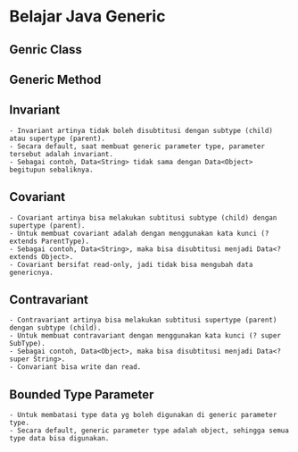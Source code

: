 # Belajar Java Generic

## Genric Class
## Generic Method
## Invariant
    - Invariant artinya tidak boleh disubtitusi dengan subtype (child) atau supertype (parent).
    - Secara default, saat membuat generic parameter type, parameter tersebut adalah invariant.
    - Sebagai contoh, Data<String> tidak sama dengan Data<Object> begitupun sebaliknya. 
## Covariant
    - Covariant artinya bisa melakukan subtitusi subtype (child) dengan supertype (parent).
    - Untuk membuat covariant adalah dengan menggunakan kata kunci (? extends ParentType).
    - Sebagai contoh, Data<String>, maka bisa disubtitusi menjadi Data<? extends Object>.
    - Covariant bersifat read-only, jadi tidak bisa mengubah data genericnya.
## Contravariant
    - Contravariant artinya bisa melakukan subtitusi supertype (parent) dengan subtype (child).
    - Untuk membuat contravariant dengan menggunakan kata kunci (? super SubType).
    - Sebagai contoh, Data<Object>, maka bisa disubtitusi menjadi Data<? super String>.
    - Convariant bisa write dan read.
## Bounded Type Parameter
    - Untuk membatasi type data yg boleh digunakan di generic parameter type.
    - Secara default, generic parameter type adalah object, sehingga semua type data bisa digunakan.